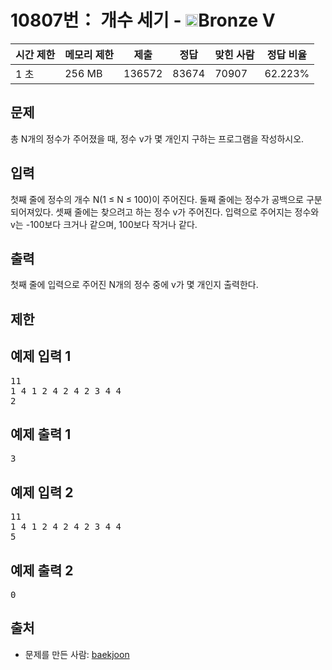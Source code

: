# 10807번： 개수 세기 - <img src="https://static.solved.ac/tier_small/1.svg" style="height:20px" />Bronze V


| 시간 제한 | 메모리 제한 | 제출 | 정답 | 맞힌 사람 | 정답 비율 |
| --- | --- | --- | --- | --- | --- |
| 1 초 | 256 MB | 136572 | 83674 | 70907 | 62.223% |


## 문제


총 N개의 정수가 주어졌을 때, 정수 v가 몇 개인지 구하는 프로그램을 작성하시오.




## 입력


첫째 줄에 정수의 개수 N(1 ≤ N ≤ 100)이 주어진다. 둘째 줄에는 정수가 공백으로 구분되어져있다. 셋째 줄에는 찾으려고 하는 정수 v가 주어진다. 입력으로 주어지는 정수와 v는 -100보다 크거나 같으며, 100보다 작거나 같다.




## 출력


첫째 줄에 입력으로 주어진 N개의 정수 중에 v가 몇 개인지 출력한다.




## 제한




## 예제 입력 1


<pre>11
1 4 1 2 4 2 4 2 3 4 4
2
</pre>


## 예제 출력 1


<pre>3
</pre>




## 예제 입력 2


<pre>11
1 4 1 2 4 2 4 2 3 4 4
5
</pre>


## 예제 출력 2


<pre>0
</pre>






## 출처


- 문제를 만든 사람: [baekjoon](/user/baekjoon)




